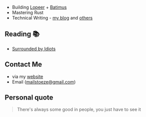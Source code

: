 
* Building [Lopeer](https://lopeer.com) + [Batimus](https://batimus.com)
* Mastering Rust
* Technical Writing - [my blog](https://ezesunday.com/blog) and [others](https://ezesunday.com/published)

## Reading 📚
- [Surrounded by Idiots](https://www.amazon.com/Surrounded-Idiots-Behavior-Effectively-Communicate/dp/1250179947)

## Contact Me
- via my [website](https://ezesunday.com)
- Email (mailstoeze@gmail.com)

## Personal quote
> There's always some good in people, you just have to see it


